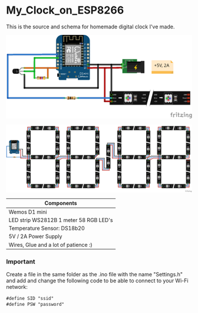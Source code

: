 # My_Clock_on_ESP8266

This is the source and schema for homemade digital clock I've made.

![alt text](https://github.com/vkarazha/My_Clock_on_ESP8266/blob/master/Schema.png)

![alt text](https://github.com/vkarazha/My_Clock_on_ESP8266/blob/master/LEDs.png)

| Components                                 |
| -------------                          	   |
| Wemos D1 mini                              |
| LED strip WS2812B 1 meter 58 RGB LED's		   |
| Temperature Sensor: DS18b20               	|
| 5V / 2A  Power Supply								              |
| Wires, Glue and a lot of patience :)       |
 
### Important

Create a file in the same folder as the .ino file with the name "Settings.h" and add and change the following code to be able to connect to your Wi-Fi network:

```
#define SID "ssid"
#define PSW "password"
``` 
